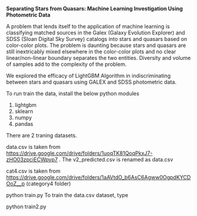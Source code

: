**Separating Stars from Quasars: Machine Learning Investigation Using Photometric Data**

A problem that lends itself to the application of machine learning is classifying matched sources in the Galex (Galaxy
Evolution Explorer) and SDSS (Sloan Digital Sky Survey) catalogs into stars and quasars based on color-color
plots. The problem is daunting because stars and quasars are still inextricably mixed elsewhere in the color-color
plots and no clear linear/non-linear boundary separates the two entities. Diversity and volume of samples add
to the complexity of the problem.

We explored the efficacy of LightGBM Algorithm in indiscriminating between stars and quasars using GALEX and SDSS photometric data.

To run train the data, install the below python modules

1. lightgbm
2. sklearn
3. numpy
4. pandas

There are 2 traning datasets. 

data.csv is taken from https://drive.google.com/drive/folders/1uoqTK81QoqPkxJ7-zHO03zpciECWpvp7 . The v2_predicted.csv is renamed as data.csv

cat4.csv is taken from https://drive.google.com/drive/folders/1aAVtdO_b6AsC6Agww0OgpdKYCDOoZ__p (category4 folder)

python train.py 
To train the data.csv dataset, type 

python train2.py 
